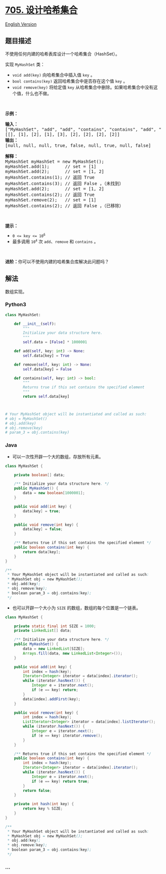 # [705. 设计哈希集合](https://leetcode-cn.com/problems/design-hashset)

[English Version](https://github.com/yanglr/leetcode-ac/blob/master/assets/0700-0799/0705.Design%20HashSet/README_EN.md)

## 题目描述

<!-- 这里写题目描述 -->

<p>不使用任何内建的哈希表库设计一个哈希集合（HashSet）。</p>

<p>实现 <code>MyHashSet</code> 类：</p>

<ul>
	<li><code>void add(key)</code> 向哈希集合中插入值 <code>key</code> 。</li>
	<li><code>bool contains(key)</code> 返回哈希集合中是否存在这个值 <code>key</code> 。</li>
	<li><code>void remove(key)</code> 将给定值 <code>key</code> 从哈希集合中删除。如果哈希集合中没有这个值，什么也不做。</li>
</ul>
 

<p><strong>示例：</strong></p>

<pre>
<strong>输入：</strong>
["MyHashSet", "add", "add", "contains", "contains", "add", "contains", "remove", "contains"]
[[], [1], [2], [1], [3], [2], [2], [2], [2]]
<strong>输出：</strong>
[null, null, null, true, false, null, true, null, false]

<strong>解释：</strong>
MyHashSet myHashSet = new MyHashSet();
myHashSet.add(1);      // set = [1]
myHashSet.add(2);      // set = [1, 2]
myHashSet.contains(1); // 返回 True
myHashSet.contains(3); // 返回 False ，（未找到）
myHashSet.add(2);      // set = [1, 2]
myHashSet.contains(2); // 返回 True
myHashSet.remove(2);   // set = [1]
myHashSet.contains(2); // 返回 False ，（已移除）</pre>

<p> </p>

<p><strong>提示：</strong></p>

<ul>
	<li><code>0 <= key <= 10<sup>6</sup></code></li>
	<li>最多调用 <code>10<sup>4</sup></code> 次 <code>add</code>、<code>remove</code> 和 <code>contains</code> 。</li>
</ul>

<p> </p>

<p><strong>进阶：</strong>你可以不使用内建的哈希集合库解决此问题吗？</p>


## 解法

<!-- 这里可写通用的实现逻辑 -->

数组实现。

<!-- tabs:start -->

### **Python3**

<!-- 这里可写当前语言的特殊实现逻辑 -->

```python
class MyHashSet:

    def __init__(self):
        """
        Initialize your data structure here.
        """
        self.data = [False] * 1000001

    def add(self, key: int) -> None:
        self.data[key] = True

    def remove(self, key: int) -> None:
        self.data[key] = False

    def contains(self, key: int) -> bool:
        """
        Returns true if this set contains the specified element
        """
        return self.data[key]



# Your MyHashSet object will be instantiated and called as such:
# obj = MyHashSet()
# obj.add(key)
# obj.remove(key)
# param_3 = obj.contains(key)
```

### **Java**

<!-- 这里可写当前语言的特殊实现逻辑 -->

- 可以一次性开辟一个大的数组，存放所有元素。

```java
class MyHashSet {

    private boolean[] data;

    /** Initialize your data structure here. */
    public MyHashSet() {
        data = new boolean[1000001];
    }

    public void add(int key) {
        data[key] = true;
    }

    public void remove(int key) {
        data[key] = false;
    }

    /** Returns true if this set contains the specified element */
    public boolean contains(int key) {
        return data[key];
    }
}

/**
 * Your MyHashSet object will be instantiated and called as such:
 * MyHashSet obj = new MyHashSet();
 * obj.add(key);
 * obj.remove(key);
 * boolean param_3 = obj.contains(key);
 */
```

- 也可以开辟一个大小为 `SIZE` 的数组，数组的每个位置是一个链表。

```java
class MyHashSet {

    private static final int SIZE = 1000;
    private LinkedList[] data;

    /** Initialize your data structure here. */
    public MyHashSet() {
        data = new LinkedList[SIZE];
        Arrays.fill(data, new LinkedList<Integer>());
    }

    public void add(int key) {
        int index = hash(key);
        Iterator<Integer> iterator = data[index].iterator();
        while (iterator.hasNext()) {
            Integer e = iterator.next();
            if (e == key) return;
        }
        data[index].addFirst(key);
    }

    public void remove(int key) {
        int index = hash(key);
        ListIterator<Integer> iterator = data[index].listIterator();
        while (iterator.hasNext()) {
            Integer e = iterator.next();
            if (e == key) iterator.remove();
        }
    }

    /** Returns true if this set contains the specified element */
    public boolean contains(int key) {
        int index = hash(key);
        Iterator<Integer> iterator = data[index].iterator();
        while (iterator.hasNext()) {
            Integer e = iterator.next();
            if (e == key) return true;
        }
        return false;
    }

    private int hash(int key) {
        return key % SIZE;
    }
}

/**
 * Your MyHashSet object will be instantiated and called as such:
 * MyHashSet obj = new MyHashSet();
 * obj.add(key);
 * obj.remove(key);
 * boolean param_3 = obj.contains(key);
 */
```

### **...**

```

```

<!-- tabs:end -->

